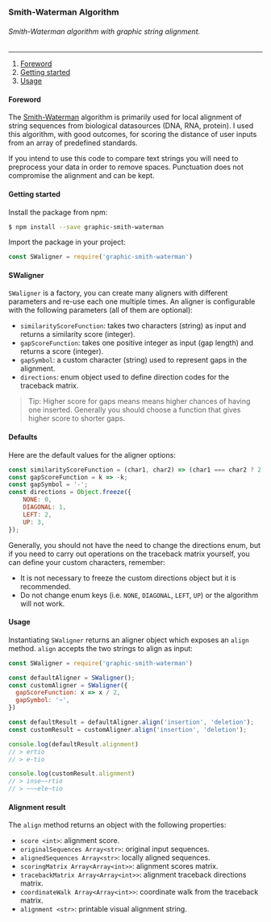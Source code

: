 ### Smith-Waterman Algorithm

###### *Smith-Waterman algorithm with graphic string alignment.*
---

1. [Foreword](#foreword)
2. [Getting started](#getting-started)
3. [Usage](#usage)

#### Foreword
The [Smith-Waterman](https://en.wikipedia.org/wiki/Smith%E2%80%93Waterman_algorithm)
algorithm is primarily used for local alignment of string sequences from
biological datasources (DNA, RNA, protein). I used this algorithm, with good
outcomes, for scoring the distance of user inputs from an array of predefined
standards.

If you intend to use this code to compare text strings you will need to
preprocess your data in order to remove spaces. Punctuation does not compromise
the alignment and can be kept.

#### Getting started
Install the package from npm:
```bash
$ npm install --save graphic-smith-waterman
```
Import the package in your project:
```javascript
const SWaligner = require('graphic-smith-waterman')
```

#### SWaligner
`SWaligner` is a factory, you can create many aligners with different
 parameters and re-use each one multiple times. An aligner is configurable
 with the following parameters (all of them are optional):
* `similarityScoreFunction`: takes two characters (string) as input and returns
a similarity score (integer).
* `gapScoreFunction`: takes one positive integer as input (gap length) and
returns a score (integer).
* `gapSymbol`: a custom character (string) used to represent gaps in the
alignment.
* `directions`: enum object used to define direction codes for the traceback
matrix.

> Tip: Higher score for gaps means means higher chances of having one inserted.
> Generally you should choose a function that gives higher score to shorter gaps.

#### Defaults
Here are the default values for the aligner options:
```javascript
const similarityScoreFunction = (char1, char2) => (char1 === char2 ? 2 : -1);
const gapScoreFunction = k => -k;
const gapSymbol = '-';
const directions = Object.freeze({
    NONE: 0,
    DIAGONAL: 1,
    LEFT: 2,
    UP: 3,
});
```
Generally, you should not have the need to change the directions enum, but if
you need to carry out operations on the traceback matrix yourself, you can
define your custom characters, remember:
* It is not necessary to freeze the custom directions object but it is
recommended.
* Do not change enum keys (i.e. `NONE`, `DIAGONAL`, `LEFT`, `UP`) or the
algorithm will not work.

#### Usage
Instantiating `SWaligner` returns an aligner object which exposes an `align`
method. `align` accepts the two strings to align as input:
```javascript
const SWaligner = require('graphic-smith-waterman')

const defaultAligner = SWaligner();
const customAligner = SWaligner({
  gapScoreFunction: x => x / 2,
  gapSymbol: '~',
})

const defaultResult = defaultAligner.align('insertion', 'deletion');
const customResult = customAligner.align('insertion', 'deletion');

console.log(defaultResult.alignment)
// > ertio
// > e-tio

console.log(customResult.alignment)
// > inse~~rtio
// > ~~~ele~tio
```

#### Alignment result
The `align` method returns an object with the following properties:
* `score <int>`: alignment score.
* `originalSequences Array<str>`: original input sequences.
* `alignedSequences Array<str>`: locally aligned sequences.
* `scoringMatrix Array<Array<int>>`: alignment scores matrix.
* `tracebackMatrix Array<Array<int>>`: alignment traceback directions matrix.
* `coordinateWalk Array<Array<int>>`: coordinate walk from the traceback matrix.
* `alignment <str>`: printable visual alignment string.
